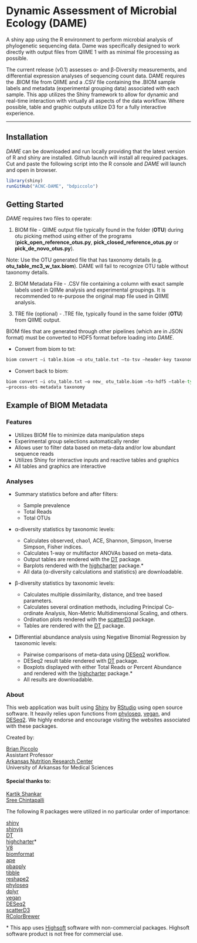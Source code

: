 # Dynamic Assessment of Microbial Ecology (DAME)

A shiny app using the R environment to perform microbial analysis of phylogenetic sequencing data.  Dame was specifically designed to work directly with output files from QIIME 1 with as minimal file processing as possible.

The current release (v0.1) assesses α- and β-Diversity measurements, and differential expression analyses of sequencing count data. DAME requires the .BIOM file from QIIME and a .CSV file containing the .BIOM sample labels and metadata (experimental grouping data) associated with each sample. This app utilizes the Shiny framework to allow for dynamic and real-time interaction with virtually all aspects of the data workflow. Where possible, table and graphic outputs utilize D3 for a fully interactive experience.

---

## Installation

*DAME* can be downloaded and run locally providing that the latest version of R and shiny are installed.  Github launch will install all required packages. Cut and paste the following script into the R console and *DAME* will launch and open in browser.

```r
library(shiny)
runGitHub("ACNC-DAME", "bdpiccolo")
```

## Getting Started

*DAME* requires two files to operate:

1. BIOM file - QIIME output file typically found in the folder (**OTU**) during otu picking method using either of the programs (**pick_open_reference_otus.py**, **pick_closed_reference_otus.py** or **pick_de_novo_otus.py**).

  Note: Use the OTU generated file that has taxonomy details (e.g. **otu_table_mc3_w_tax.biom**).  DAME will fail to recognize OTU table without taxonomy details.

2. BIOM Metadata File - .CSV file containing a column with exact sample labels used in QIIMe analysis and experimental groupings.  It is recommended to re-purpose the original map file used in QIIME analysis.

3. TRE file (optional) - .TRE file, typically found in the same folder (**OTU**) from QIIME output.

BIOM files that are generated through other pipelines (which are in JSON format) must be converted to HDF5 format before loading into *DAME*.

* Convert from biom to txt:

```python
biom convert –i table.biom –o otu_table.txt –to-tsv –header-key taxonomy
```

*	Convert back to biom:

```python
biom convert –i otu_table.txt –o new_ otu_table.biom –to-hdf5 –table-type=”OTU table”
–process-obs-metadata taxonomy
```

## Example of BIOM Metadata 

### Features 

- Utilizes BIOM file to minimize data manipulation steps
- Experimental group selections automatically render 
- Allows user to filter data based on meta-data and/or low abundant sequence reads
- Utilizes Shiny for interactive inputs and reactive tables and graphics
- All tables and graphics are interactive

### Analyses 

- Summary statistics before and after filters:
   * Sample prevalence
   * Total Reads
   * Total OTUs 
   
- α-diversity statistics by taxonomic levels:
   * Calculates observed, chao1, ACE, Shannon, Simpson, Inverse Simpson, Fisher indices.
   * Calculates 1-way or multifactor ANOVAs based on meta-data.
   * Output tables are rendered with the [DT](https://rstudio.github.io/DT/) package.
   * Barplots rendered with the [highcharter](http://jkunst.com/highcharter/) package.*
   * All data (α-diversity calculations and statistics) are downloadable.
   
- β-diversity statistics by taxonomic levels:
   * Calculates multiple dissimilarity, distance, and tree based parameters.
   * Calculates several ordination methods, including Principal Co-ordinate Analysis, Non-Metric Multidimensional Scaling, and others.
   * Ordination plots rendered with the [scatterD3](https://cran.r-project.org/web/packages/scatterD3/vignettes/introduction.html) package.
   * Tables are rendered with the [DT](https://rstudio.github.io/DT/) package.
   
- Differential abundance analysis using Negative Binomial Regression by taxonomic levels:
   * Pairwise comparisons of meta-data using [DESeq2](http://genomebiology.biomedcentral.com/articles/10.1186/s13059-014-0550-8) workflow.
   * DESeq2 result table rendered with [DT](https://rstudio.github.io/DT/) package.
   * Boxplots displayed with either Total Reads or Percent Abundance and rendered with the [highcharter](http://jkunst.com/highcharter/) package.*
   * All results are downloadable.

### About 

This web application was built using [Shiny](http://shiny.rstudio.com/) by [RStudio](https://www.rstudio.com/) using open source software.  It heavily relies upon functions from [phyloseq](https://joey711.github.io/phyloseq/), [vegan](https://github.com/vegandevs/vegan), and [DESeq2](https://bioconductor.org/packages/release/bioc/html/DESeq2.html).  We highly endorse and encourage visiting the websites associated with these packages.

Created by: 

  [Brian Piccolo](https://www.ncbi.nlm.nih.gov/myncbi/browse/collection/47610545/?sort=date&direction=descending)  
  Assistant Professor  
  [Arkansas Nutrition Research Center](http://acnc.uamsweb.com/home/faculty-listing/brian-piccolo/)  
  University of Arkansas for Medical Sciences  

#### Special thanks to:

  [Kartik Shankar](http://acnc.uamsweb.com/home/faculty-listing/kartik-shankar/)  
  [Sree Chintapalli](http://acnc.uamsweb.com/home/faculty-listing/sree-v-chintapalli/)  

The following R packages were utilized in no particular order of importance:

  [shiny](http://shiny.rstudio.com/)  
  [shinyjs](https://github.com/daattali/shinyjs)  
  [DT](https://rstudio.github.io/DT/)  
  [highcharter](http://jkunst.com/highcharter/)*  
  [V8](https://cran.r-project.org/web/packages/V8/vignettes/v8_intro.html)  
  [biomformat](https://www.bioconductor.org/packages/release/bioc/html/biomformat.html)  
  [ape](http://ape-package.ird.fr/)  
  [pbapply](https://github.com/psolymos/pbapply)  
  [tibble](https://github.com/tidyverse/tibble)  
  [reshape2](https://github.com/hadley/reshape)  
  [phyloseq](https://joey711.github.io/phyloseq/)  
  [dplyr](https://github.com/hadley/dplyr)  
  [vegan](https://github.com/vegandevs/vegan)  
  [DESeq2](https://bioconductor.org/packages/release/bioc/html/DESeq2.html)  
  [scatterD3](https://github.com/juba/scatterD3)  
  [RColorBrewer](http://colorbrewer2.org/)  
						
\* This app uses [Highsoft](https://shop.highsoft.com/faq/non-commercial) software with non-commercial packages.  Highsoft software product is not free for commercial use.